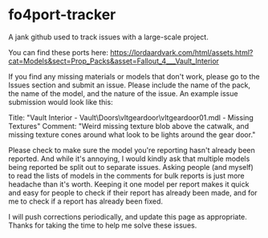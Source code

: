 # fo4port-tracker
A jank github used to track issues with a large-scale project.

You can find these ports here: https://lordaardvark.com/html/assets.html?cat=Models&sect=Prop_Packs&asset=Fallout_4___Vault_Interior

If you find any missing materials or models that don't work, please go to the Issues section and submit an issue. Please include the name of the pack, the name of the model, and the nature of the issue. An example issue submission would look like this:

Title: "Vault Interior - Vault\Doors\vltgeardoor\vltgeardoor01.mdl - Missing Textures"
Comment: "Weird missing texture blob above the catwalk, and missing texture cones around what look to be lights around the gear door."

Please check to make sure the model you're reporting hasn't already been reported. And while it's annoying, I would kindly ask that multiple models being reported be split out to separate issues. Asking people (and myself) to read the lists of models in the comments for bulk reports is just more headache than it's worth. Keeping it one model per report makes it quick and easy for people to check if their report has already been made, and for me to check if a report has already been fixed.

I will push corrections periodically, and update this page as appropriate. Thanks for taking the time to help me solve these issues.
